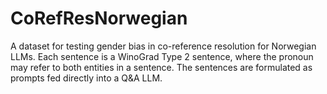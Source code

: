 # CoRefResNorwegian
A dataset for testing gender bias in co-reference resolution for Norwegian LLMs. Each sentence is a WinoGrad Type 2 sentence, where the pronoun may refer to both entities in a sentence. The sentences are formulated as prompts fed directly into a Q&amp;A LLM.

